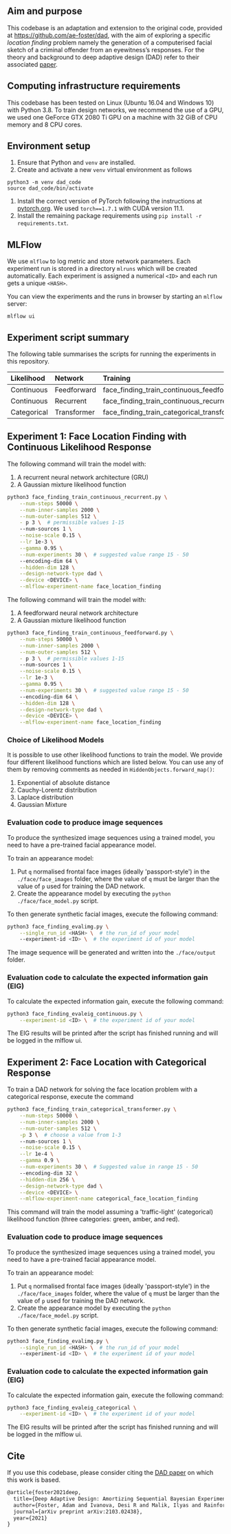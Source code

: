 ## Aim and purpose

This codebase is an adaptation and extension to the original code, provided at https://github.com/ae-foster/dad, with the aim of exploring a specific *location finding* problem namely the generation of a computerised facial sketch of a criminal offender from an eyewitness’s responses. For the theory and background to deep adaptive design (DAD) refer to their associated [paper](https://arxiv.org/abs/2103.02438).

## Computing infrastructure requirements

This codebase has been tested on Linux (Ubuntu 16.04 and Windows 10) with Python 3.8. To train design networks, we recommend the use of a GPU, we used one GeForce GTX 2080 Ti GPU on a machine with 32 GiB of CPU memory and 8 CPU cores.

## Environment setup

1. Ensure that Python and `venv` are installed.
1. Create and activate a new `venv` virtual environment as follows

```
python3 -m venv dad_code
source dad_code/bin/activate
```

1. Install the correct version of PyTorch following the instructions at [pytorch.org](https://pytorch.org/). We used `torch==1.7.1` with CUDA version 11.1.
2. Install the remaining package requirements using `pip install -r requirements.txt`.

## MLFlow

We use `mlflow` to log metric and store network parameters. Each experiment run is stored in a directory `mlruns` which will be created automatically. Each experiment is assigned a numerical `<ID>` and each run gets a unique `<HASH>`.

You can view the experiments and the runs in browser by starting an `mlflow` server:

```
mlflow ui
```

## Experiment script summary

The following table summarises the scripts for running the experiments in this repository.

| Likelihood  | Network     | Training                                          | EIG evaluation                         | Image generation          |
| :---------- | :---------- | :------------------------------------------------ | :------------------------------------- | :------------------------ |
| Continuous  | Feedforward | face\_finding\_train\_continuous\_feedforward.py  | face\_finding\_evaleig\_continuous.py  | face\_finding\_evalimg.py |
| Continuous  | Recurrent   | face\_finding\_train\_continuous\_recurrent.py    | face\_finding\_evaleig\_continuous.py  | face\_finding\_evalimg.py |
| Categorical | Transformer | face\_finding\_train\_categorical\_transformer.py | face\_finding\_evaleig\_categorical.py | face\_finding\_evalimg.py |

## Experiment 1: Face Location Finding with Continuous Likelihood Response


The following command will train the model with:
1. A recurrent neural network architecture (GRU)
2. A Gaussian mixture likelihood function

```sh
python3 face_finding_train_continuous_recurrent.py \
    --num-steps 50000 \
    --num-inner-samples 2000 \
    --num-outer-samples 512 \
    - p 3 \  # permissible values 1-15
    --num-sources 1 \
    --noise-scale 0.15 \
    --lr 1e-3 \
    --gamma 0.95 \
    --num-experiments 30 \  # suggested value range 15 - 50
    --encoding-dim 64 \
    --hidden-dim 128 \
    --design-network-type dad \
    --device <DEVICE> \
    --mlflow-experiment-name face_location_finding
```

The following command will train the model with:
1. A feedforward neural network architecture
2. A Gaussian mixture likelihood function

```sh
python3 face_finding_train_continuous_feedforward.py \
    --num-steps 50000 \
    --num-inner-samples 2000 \
    --num-outer-samples 512 \
    - p 3 \  # permissible values 1-15
    --num-sources 1 \
    --noise-scale 0.15 \
    --lr 1e-3 \
    --gamma 0.95 \
    --num-experiments 30 \  # suggested value range 15 - 50
    --encoding-dim 64 \
    --hidden-dim 128 \
    --design-network-type dad \
    --device <DEVICE> \
    --mlflow-experiment-name face_location_finding
```

### Choice of Likelihood Models

It is possible to use other likelihood functions to train the model. We provide four different likelihood functions which are listed below.  You can use any of them by removing comments as needed in `HiddenObjects.forward_map()`:

1. Exponential of absolute distance
2. Cauchy-Lorentz distribution
3. Laplace distribution
4. Gaussian Mixture

### Evaluation code to produce image sequences

To produce the synthesized image sequences using a trained model, you need to have a pre-trained facial appearance model.

To train an appearance model:

1. Put `q` normalised frontal face images (ideally 'passport-style') in the `./face/face_images` folder, where the value of `q` must be larger than the value of `p` used for training the DAD network.
2. Create the appearance model by executing the  `python ./face/face_model.py` script.

To then generate synthetic facial images, execute the following command:

```sh
python3 face_finding_evalimg.py \
    --single_run_id <HASH> \  # the run_id of your model
    --experiment-id <ID> \  # the experiment id of your model
```

The image sequence will be generated and written into the `./face/output` folder.

### Evaluation code to calculate the expected information gain (EIG)

To calculate the expected information gain, execute the following command:

```sh
python3 face_finding_evaleig_continuous.py \
    --experiment-id <ID> \  # the experiment id of your model
```

The EIG results will be printed after the script has finished running and will be logged in the mlflow ui.

## Experiment 2: Face Location with Categorical Response

To train a DAD network for solving the face location problem with a categorical response, execute the command

```sh
python3 face_finding_train_categorical_transformer.py \
    --num-steps 50000 \
    --num-inner-samples 2000 \
    --num-outer-samples 512 \
    -p 3 \  # choose a value from 1-3
    --num-sources 1 \
    --noise-scale 0.15 \
    --lr 1e-4 \
    --gamma 0.9 \
    --num-experiments 30 \  # Suggested value in range 15 - 50
    --encoding-dim 32 \
    --hidden-dim 256 \
    --design-network-type dad \
    --device <DEVICE> \
    --mlflow-experiment-name categorical_face_location_finding
```

This command will train the model assuming a 'traffic-light' (categorical) likelihood function (three categories: green, amber, and red).

### Evaluation code to produce image sequences

To produce the synthesized image sequences using a trained model, you need to have a pre-trained facial appearance model.

To train an appearance model:

1. Put `q` normalised frontal face images (ideally 'passport-style') in the `./face/face_images` folder, where the value of `q` must be larger than the value of `p` used for training the DAD network.
2. Create the appearance model by executing the  `python ./face/face_model.py` script.

To then generate synthetic facial images, execute the following command:

```sh
python3 face_finding_evalimg.py \
    --single_run_id <HASH> \  # the run_id of your model
    --experiment-id <ID> \  # the experiment id of your model
```

### Evaluation code to calculate the expected information gain (EIG)

To calculate the expected information gain, execute the following command:

```sh
python3 face_finding_evaleig_categorical \
    --experiment-id <ID> \  # the experiment id of your model
```

The EIG results will be printed after the script has finished running and will be logged in the mlflow ui.

## Cite

If you use this codebase, please consider citing the [DAD paper](https://arxiv.org/abs/2103.02438) on which this work is based.

```tex
@article{foster2021deep,
  title={Deep Adaptive Design: Amortizing Sequential Bayesian Experimental Design},
  author={Foster, Adam and Ivanova, Desi R and Malik, Ilyas and Rainforth, Tom},
  journal={arXiv preprint arXiv:2103.02438},
  year={2021}
}
```
